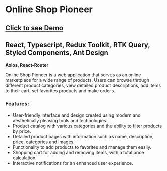 <h1>Online Shop Pioneer </h1>
<h2><a href='#'>Click to see Demo</a></h2>
<h2>React, Typescript, Redux Toolkit, RTK Query, Styled Components, Ant Design</h2>
<b>Axios, React-Router</b>

<p>Online Shop Pioneer is a web application that serves as an online marketplace for a wide range of products. Users can browse through different product categories, view detailed product descriptions, add items to their cart, set favorites products and make orders.</p>

<h3>Features:</h3>
<ul>
  <li>User-friendly interface and design created using modern and aesthetically pleasing tools and technologies.</li>
  <li>Product catalog with various categories and the ability to filter products by price.</li>
  <li>Detailed product pages with information such as name, description, price, categories and images.</li>
  <li>Functionality to add products to favorites and manage them easily.</li>
  <li>Shopping cart for adding and removing items, with a total price calculation.</li>
  <li>Interactive notifications for an enhanced user experience.</li>
</ul>